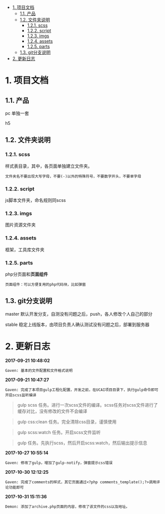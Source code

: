 
<!-- TOC -->

- [1. 项目文档](#1-项目文档)
    - [1.1. 产品](#11-产品)
    - [1.2. 文件夹说明](#12-文件夹说明)
        - [1.2.1. scss](#121-scss)
        - [1.2.2. script](#122-script)
        - [1.2.3. imgs](#123-imgs)
        - [1.2.4. assets](#124-assets)
        - [1.2.5. parts](#125-parts)
    - [1.3. git分支说明](#13-git分支说明)
- [2. 更新日志](#2-更新日志)

<!-- /TOC -->

# 1. 项目文档

## 1.1. 产品 

pc 单独一套

h5

## 1.2. 文件夹说明

### 1.2.1. scss 

样式表目录，其中，各页面单独建立文件夹。

    文件夹名不要出现大写字母，不要(-)以外的特殊符号，不要数字开头，不要单字母

### 1.2.2. script 

js脚本文件夹，命名规则同scss

### 1.2.3. imgs 

图片资源文件夹

### 1.2.4. assets 

框架，工具库文件夹

### 1.2.5. parts 

php分页面和**页面组件**

    页面组件：可以方便复用的php代码块，比如弹窗

## 1.3. git分支说明

master 默认开发分支，自测没有问题之后，push，各人修改个人自己的部分

stable 稳定上线版本，由项目负责人确认测试没有问题之后，部署到服务器

# 2. 更新日志

**2017-09-21 10:48:02**

    Gaven: 基本的文件配置和文件格式说明

**2017-09-21 10:47:27**

    Gaven: 完成了本项目gulp工程化配置，开发之前，在UCAI项目目录下，执行gulp命令即可开启scss监听编译

> gulp scss 任务。进行一次scss文件的编译。scss任务对scss文件进行了缓存对比，没有修改的文件不会编译

> gulp css:clean 任务。完全清除css目录，谨慎使用

> gulp scss:watch 任务。开启scss文件监听

> gulp 任务。先执行scss，然后开启scss:watch，然后输出提示信息

**2017-10-27 10:55:14**

    Gaven: 修改了gulp，增加了gulp-notify，弹窗提示css错误

**2017-10-30 12:12:25**

    Gaven: 完成了comments的样式，其它页面通过<?php comments_template();?>调用评论功能即可

**2017-10-31 15:11:36**
    
    Demon: 添加了archive.php页面的内容，修改了该文件的css以及地址。
        